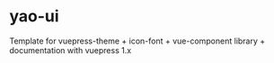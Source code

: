 # yao-ui

Template for vuepress-theme + icon-font + vue-component library + documentation with vuepress 1.x
